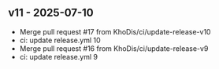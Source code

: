 ## v11 - 2025-07-10

- Merge pull request #17 from KhoDis/ci/update-release-v10
- ci: update release.yml 10
- Merge pull request #16 from KhoDis/ci/update-release-v9
- ci: update release.yml 9


